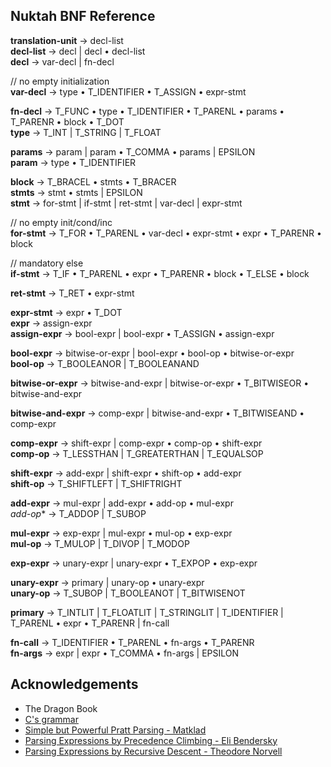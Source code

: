 ## Nuktah BNF Reference

**translation-unit** -> decl-list<br>
**decl-list**        -> decl | decl • decl-list<br>
**decl**             -> var-decl | fn-decl

// no empty initialization<br>
**var-decl**         -> type • T\_IDENTIFIER • T\_ASSIGN • expr-stmt<br>

**fn-decl**          -> T\_FUNC • type • T\_IDENTIFIER • T\_PARENL • params • T\_PARENR • block • T\_DOT<br>
**type**             -> T\_INT | T\_STRING | T\_FLOAT

**params**           -> param | param • T\_COMMA • params | EPSILON<br>
**param**            -> type • T\_IDENTIFIER

**block**            -> T\_BRACEL • stmts • T\_BRACER<br>
**stmts**            -> stmt • stmts | EPSILON<br>
**stmt**             -> for-stmt | if-stmt | ret-stmt | var-decl | expr-stmt

// no empty init/cond/inc<br>
**for-stmt**         -> T\_FOR • T\_PARENL • var-decl • expr-stmt • expr • T\_PARENR • block

// mandatory else<br>
**if-stmt**          -> T\_IF • T\_PARENL • expr • T\_PARENR • block • T\_ELSE • block<br>

**ret-stmt**         -> T\_RET • expr-stmt

**expr-stmt**        -> expr • T\_DOT<br>
**expr**             -> assign-expr<br>
**assign-expr**      -> bool-expr | bool-expr • T\_ASSIGN • assign-expr

**bool-expr**        -> bitwise-or-expr | bool-expr • bool-op • bitwise-or-expr<br>
**bool-op**          -> T\_BOOLEANOR | T\_BOOLEANAND

**bitwise-or-expr**  -> bitwise-and-expr | bitwise-or-expr • T\_BITWISEOR • bitwise-and-expr

**bitwise-and-expr** -> comp-expr | bitwise-and-expr • T\_BITWISEAND • comp-expr

**comp-expr**        -> shift-expr | comp-expr • comp-op • shift-expr<br>
**comp-op**          -> T\_LESSTHAN | T\_GREATERTHAN | T\_EQUALSOP

**shift-expr**       -> add-expr | shift-expr • shift-op • add-expr<br>
**shift-op**         -> T\_SHIFTLEFT | T\_SHIFTRIGHT

**add-expr**         -> mul-expr | add-expr • add-op • mul-expr<br>
*add-op**           -> T\_ADDOP | T\_SUBOP

**mul-expr**         -> exp-expr | mul-expr • mul-op • exp-expr<br>
**mul-op**           -> T\_MULOP | T\_DIVOP | T\_MODOP

**exp-expr**         -> unary-expr | unary-expr • T\_EXPOP • exp-expr

**unary-expr**       -> primary | unary-op • unary-expr<br>
**unary-op**         -> T\_SUBOP | T\_BOOLEANOT | T\_BITWISENOT

**primary**          -> T\_INTLIT | T\_FLOATLIT | T\_STRINGLIT | T\_IDENTIFIER | T\_PARENL • expr • T\_PARENR | fn-call

**fn-call**          -> T\_IDENTIFIER • T\_PARENL • fn-args • T\_PARENR<br>
**fn-args**          -> expr | expr • T\_COMMA • fn-args | EPSILON

## Acknowledgements

- The Dragon Book
- [C's grammar](https://cs.wmich.edu/~gupta/teaching/cs4850/sumII06/The%20syntax%20of%20C%20in%20Backus-Naur%20form.htm)
- [Simple but Powerful Pratt Parsing - Matklad](https://matklad.github.io/2020/04/13/simple-but-powerful-pratt-parsing.html)
- [Parsing Expressions by Precedence Climbing - Eli Bendersky](https://eli.thegreenplace.net/2012/08/02/parsing-expressions-by-precedence-climbing)
- [Parsing Expressions by Recursive Descent - Theodore Norvell](https://www.engr.mun.ca/~theo/Misc/exp_parsing.htm)
